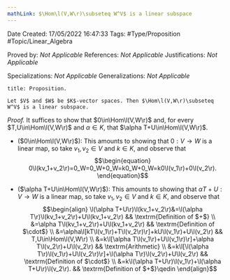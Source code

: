 ```yaml
---
mathLink: $\Hom\l(V,W\r)\subseteq W^V$ is a linear subspace
---
```


<div class="topSpace"></div>

Date Created: 17/05/2022 16:47:33
Tags: #Type/Proposition #Topic/Linear_Algebra

Proved by: <i>Not Applicable</i>
References: <i>Not Applicable</i>
Justifications: <i>Not Applicable</i>

Specializations: <i>Not Applicable</i>
Generalizations: <i>Not Applicable</i>

``` ad-Proposition
title: Proposition.

Let $V$ and $W$ be $K$-vector spaces. Then $\Hom\l(V,W\r)\subseteq W^V$ is a linear subspace.

```

<i>Proof.</i> It suffices to show that $0\in\Hom\l(V,W\r)$ and, for every $T,U\in\Hom\l(V,W\r)$ and $\alpha\in K$, that $\alpha T+U\in\Hom\l(V,W\r)$.
* ($0\in\Hom\l(V,W\r)$): This amounts to showing that $0:V\to W$ is a linear map, so take $v_1,v_2\in V$ and $k\in K$, and observe that
$$\begin{equation}
    0\l(kv_1+v_2\r)=0_W=0_W+0_W=k0_W+0_W=k0\l(v_1\r)+0\l(v_2\r).
\end{equation}$$

* ($\alpha T+U\in\Hom\l(V,W\r)$): This amounts to showing that $\alpha T+U:V\to W$ is a linear map, so take $v_1,v_2\in V$ and $k\in K$, and observe that
$$\begin{align}
    \l(\alpha T+U\r)\l(kv_1+v_2\r)&=\l(\alpha T\r)\l(kv_1+v_2\r)+U\l(kv_1+v_2\r) && \textrm{Definition of $+$} \\
    &=\alpha T\l(kv_1+v_2\r)+U\l(kv_1+v_2\r) && \textrm{Definition of $\cdot$} \\
    &=\alpha\l[kT\l(v_1\r)+T\l(v_2\r)\r]+kU\l(v_1\r)+U\l(v_2\r) && T,U\in\Hom\l(V,W\r) \\
    &=k\l[\alpha T\l(v_1\r)+U\l(v_1\r)\r]+\alpha T\l(v_2\r)+U\l(v_2\r) && \textrm{Arithmetic} \\
    &=k\l[\l(\alpha T\r)\l(v_1\r)+U\l(v_2\r)\r]+\l(\alpha T\r)\l(v_2\r)+U\l(v_2\r) && \textrm{Definition of $\cdot$} \\
    &=k\l(\alpha T+U\r)\l(v_1\r)+\l(\alpha T+U\r)\l(v_2\r). && \textrm{Definition of $+$}\qedin
\end{align}$$
